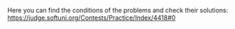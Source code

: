Here you can find the conditions of the problems and check their solutions:
https://judge.softuni.org/Contests/Practice/Index/4418#0